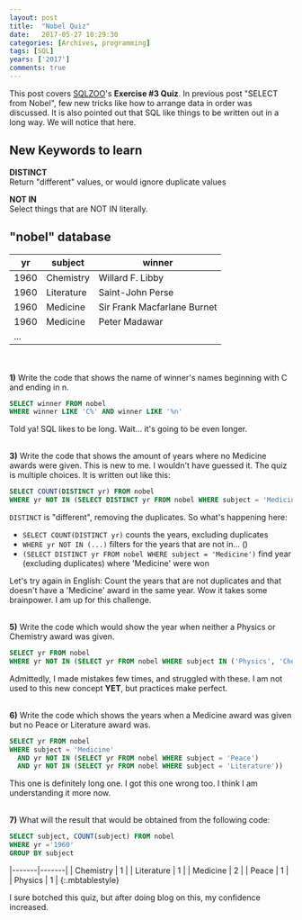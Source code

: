 ```yaml
---
layout: post
title:  "Nobel Quiz"
date:   2017-05-27 10:29:30
categories: [Archives, programming] 
tags: [SQL]
years: ['2017']
comments: true
---
```


This post covers [SQLZOO][SQLZOO]'s <strong>Exercise #3 Quiz</strong>. In previous post "SELECT from Nobel", few new tricks like how to arrange data in order was discussed. It is also pointed out that SQL like things to be written out in a long way. We will notice that here.

## New Keywords to learn

<strong>DISTINCT</strong> <br>
Return "different" values, or would ignore duplicate values

<strong>NOT IN</strong> <br>
Select things that are NOT IN literally.


## "nobel" database

| yr | subject | winner |
|-------|-------|-------|
| 1960 | Chemistry | Willard F. Libby |
| 1960 | Literature | Saint-John Perse |
| 1960 | Medicine | Sir Frank Macfarlane Burnet |
| 1960 | Medicine | Peter Madawar |
| ... |

<br>
<br>
<strong>1)</strong> Write the code that shows the name of winner's names beginning with C and ending in n.

```sql
SELECT winner FROM nobel
WHERE winner LIKE 'C%' AND winner LIKE '%n'
```

Told ya! SQL likes to be long. Wait... it's going to be even longer.
<br>

<br>
<strong>3)</strong> Write the code that shows the amount of years where no Medicine awards were given. This is new to me. I wouldn't have guessed it. The quiz is multiple choices. It is written out like this:

```sql
SELECT COUNT(DISTINCT yr) FROM nobel
WHERE yr NOT IN (SELECT DISTINCT yr FROM nobel WHERE subject = 'Medicine')
```

`DISTINCT` is "different", removing the duplicates. So what's happening here:

- `SELECT COUNT(DISTINCT yr)` counts the years, excluding duplicates
- `WHERE yr NOT IN (...)` filters for the years that are not in... ()
- `(SELECT DISTINCT yr FROM nobel WHERE subject = 'Medicine')` find year (excluding duplicates) where 'Medicine' were won

Let's try again in English: Count the years that are not duplicates and that doesn't have a 'Medicine' award in the same year. Wow it takes some brainpower. I am up for this challenge.
<br>

<br>
<strong>5)</strong> Write the code which would show the year when neither a Physics or Chemistry award was given.

```sql
SELECT yr FROM nobel
WHERE yr NOT IN (SELECT yr FROM nobel WHERE subject IN ('Physics', 'Chemistry'))
```
Admittedly, I made mistakes few times, and struggled with these. I am not used to this new concept <strong>YET</strong>, but practices make perfect.
<br>


<br>
<strong>6)</strong> Write the code which shows the years when a Medicine award was given but no Peace or Literature award was.

```sql
SELECT yr FROM nobel
WHERE subject = 'Medicine'
  AND yr NOT IN (SELECT yr FROM nobel WHERE subject = 'Peace')
  AND yr NOT IN (SELECT yr FROM nobel WHERE subject = 'Literature'))
```
This one is definitely long one. I got this one wrong too. I think I am understanding it more now.
<br>


<br>
<strong>7)</strong> What will the result that would be obtained from the following code:

```sql
SELECT subject, COUNT(subject) FROM nobel
WHERE yr ='1960'
GROUP BY subject
```

|-------|-------|
| Chemistry | 1 |
| Literature | 1 |
| Medicine | 2 |
| Peace | 1 |
| Physics | 1 |
{:.mbtablestyle}

I sure botched this quiz, but after doing blog on this, my confidence increased.





[SQLZOO]:https://sqlzoo.net/
